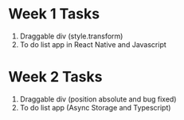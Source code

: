 # Week 1 Tasks 

1. Draggable div (style.transform)
2. To do list app in React Native and Javascript 

# Week 2 Tasks 

1. Draggable div (position absolute and bug fixed)
2. To do list app (Async Storage and Typescript) 
